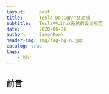 ```yaml
---
layout:     post
title:      Tesla Design中文文档
subtitle:   Tesla中Linux系统的设计规范
date:       2020-06-26
author:     EamonKowk
header-img: img/tag-bg-o.jpg
catalog: true
tags:
    - 设计
---
```


## 前言
